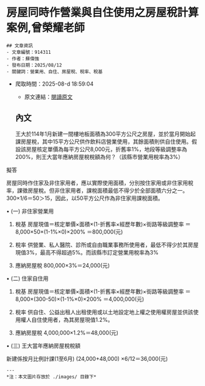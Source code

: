 # 房屋同時作營業與自住使用之房屋稅計算案例,曾榮耀老師
            

    ## 文章資訊
    - 文章編號：914311
    - 作者：蘇偉強
    - 發布日期：2025/08/12
    - 關鍵詞：營業用、自住、房屋稅、稅率、稅基
- 爬取時間：2025-08-d 18:59:04
    - 原文連結：[閱讀原文](https://real-estate.get.com.tw/Columns/detail.aspx?no=914311)

    ## 內文
    王大於114年1月新建一間樓地板面積為300平方公尺之房屋，並於當月開始起課房屋稅，其中15平方公尺供作飲料店營業使用，其餘面積則供自住使用。假設該房屋核定單價為每平方公尺8,000元，折舊率1%，地段等級調整率為200%，則王大當年應納房屋稅稅額為何？（該縣市營業用稅率為3%）

擬答

房屋同時作住家及非住家用者，應以實際使用面積，分別按住家用或非住家用稅率，課徵房屋稅。但非住家用者，課稅面積最低不得少於全部面積六分之一。 300×1/6＝50＞15，因此，以50平方公尺作為非住家用課稅面積。

• (一) 非住家營業用

1. 稅基 房屋現值＝核定單價×面積×(1-折舊率×經歷年數)×街路等級調整率 ＝8,000×50×(1-1%×0)×200% ＝800,000(元)

2. 稅率 供營業、私人醫院、診所或自由職業事務所使用者，最低不得少於其房屋現值3%，最高不得超過5%。而該縣市訂定營業用稅率為3%

3. 應納房屋稅 800,000×3%＝24,000(元)

• (二) 住家自住用

1. 稅基 房屋現值＝核定單價×面積×(1-折舊率×經歷年數)×街路等級調整率 ＝8,000×(300-50)×(1-1%×0)×200% ＝4,000,000(元)

2. 稅率 供自住、公益出租人出租使用或以土地設定地上權之使用權房屋並供該使用權人自住使用者，為其房屋現值1.2%。

3. 應納房屋稅 4,000,000×1.2%＝48,000(元)

• (三) 王大當年應納房屋稅稅額

新建係按月比例計課(1至6月) (24,000+48,000) ×6/12＝36,000(元)

    ---
    *注：本文圖片存放於 ./images/ 目錄下*
    